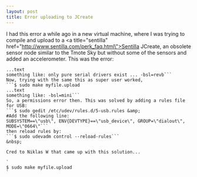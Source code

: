 ```yaml
---
layout: post
title: Error uploading to JCreate
---
```


I had this error a while ago in a new virtual machine, where I was trying to compile and upload to a <a title=\"sentilla\" href=\"http://www.sentilla.com/perk_faq.html\">Sentilla JCreate</a>, an obsolete sensor node similar to the Tmote Sky but without some of the sensors and added an accelerometer. This was the error:
```$make myfile.upload
...text
something like: only pure serial drivers exist ... -bsl=revb```
Now, trying with the same this as super user worked,
```$ sudo make myfile.upload
...text
something like: -bsl=mini```
So, a permissions error then. This was solved by adding a rules file for USB:
```$ sudo gedit /etc/udev/rules.d/5-usb.rules &amp;
#Add the following line:
SUBSYSTEM==\"usb\", ENV{DEVTYPE}==\"usb_device\", GROUP=\"dialout\", MODE=\"0664\"```
then reload rules by:
```$ sudo udevadm control --reload-rules```
&nbsp;

Cred to Niklas W that came up with this solution...

`
$ sudo make myfile.upload
`

